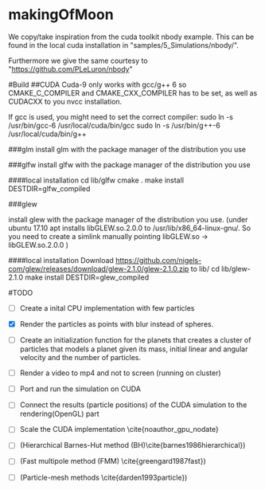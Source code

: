 # makingOfMoon

We copy/take inspiration from the cuda toolkit nbody example. This can be found in the local cuda installation in "samples/5_Simulations/nbody/".

Furthermore we give the same courtesy to "https://github.com/PLeLuron/nbody"

#Build
##CUDA
Cuda-9 only works with gcc/g++ 6 so CMAKE_C_COMPILER and CMAKE_CXX_COMPILER has to be set, 
as well as CUDACXX to you nvcc installation.

If gcc is used, you might need to set the correct compiler:
sudo ln -s /usr/bin/gcc-6 /usr/local/cuda/bin/gcc
sudo ln -s /usr/bin/g++-6 /usr/local/cuda/bin/g++

###glm
install glm with the package manager of the distribution you use

###glfw
install glfw with the package manager of the distribution you use

####local installation
cd lib/glfw
cmake .
make install DESTDIR=glfw_compiled

###glew

install glew with the package manager of the distribution you use.
(under ubuntu 17.10 apt installs libGLEW.so.2.0.0 to /usr/lib/x86_64-linux-gnu/.
 So you need to create a simlink manually pointing libGLEW.so -> libGLEW.so.2.0.0 )


####local installation
Download https://github.com/nigels-com/glew/releases/download/glew-2.1.0/glew-2.1.0.zip to lib/
cd lib/glew-2.1.0
make install DESTDIR=glew_compiled


#TODO

- [ ] Create a inital CPU implementation with few particles
- [x] Render the particles as points with blur instead of spheres.
- [ ] Create an initialization function for the planets that creates a cluster of particles that models a planet given its mass, initial linear and angular velocity and the number of particles.
- [ ] Render a video to mp4 and not to screen (running on cluster)
- [ ] Port and run the simulation on CUDA
- [ ] Connect the results (particle positions) of the CUDA simulation to the rendering(OpenGL) part
- [ ] Scale the CUDA implementation \cite{noauthor_gpu_nodate}

- [ ] (Hierarchical Barnes-Hut method (BH)\cite{barnes1986hierarchical})
- [ ] (Fast multipole method (FMM) \cite{greengard1987fast})
- [ ] (Particle-mesh methods \cite{darden1993particle})